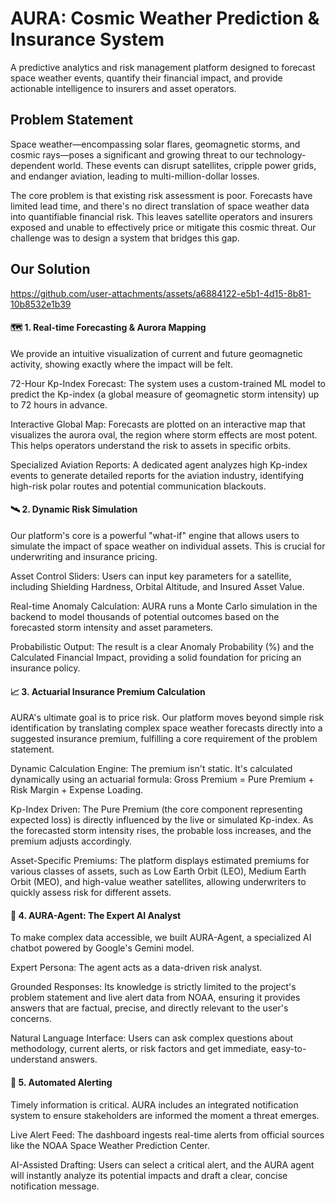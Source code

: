 
# AURA: Cosmic Weather Prediction & Insurance System

A predictive analytics and risk management platform designed to forecast space weather events, quantify their financial impact, and provide actionable intelligence to insurers and asset operators.

## Problem Statement
Space weather—encompassing solar flares, geomagnetic storms, and cosmic rays—poses a significant and growing threat to our technology-dependent world. These events can disrupt satellites, cripple power grids, and endanger aviation, leading to multi-million-dollar losses.

The core problem is that existing risk assessment is poor. Forecasts have limited lead time, and there's no direct translation of space weather data into quantifiable financial risk. This leaves satellite operators and insurers exposed and unable to effectively price or mitigate this cosmic threat. Our challenge was to design a system that bridges this gap.

## Our Solution

https://github.com/user-attachments/assets/a6884122-e5b1-4d15-8b81-10b8532e1b39


#### 🗺️ 1. Real-time Forecasting & Aurora Mapping
We provide an intuitive visualization of current and future geomagnetic activity, showing exactly where the impact will be felt.

72-Hour Kp-Index Forecast: The system uses a custom-trained ML model to predict the Kp-index (a global measure of geomagnetic storm intensity) up to 72 hours in advance.

Interactive Global Map: Forecasts are plotted on an interactive map that visualizes the aurora oval, the region where storm effects are most potent. This helps operators understand the risk to assets in specific orbits.

Specialized Aviation Reports: A dedicated agent analyzes high Kp-index events to generate detailed reports for the aviation industry, identifying high-risk polar routes and potential communication blackouts.

#### 🛰️ 2. Dynamic Risk Simulation
Our platform's core is a powerful "what-if" engine that allows users to simulate the impact of space weather on individual assets. This is crucial for underwriting and insurance pricing.

Asset Control Sliders: Users can input key parameters for a satellite, including Shielding Hardness, Orbital Altitude, and Insured Asset Value.

Real-time Anomaly Calculation: AURA runs a Monte Carlo simulation in the backend to model thousands of potential outcomes based on the forecasted storm intensity and asset parameters.

Probabilistic Output: The result is a clear Anomaly Probability (%) and the Calculated Financial Impact, providing a solid foundation for pricing an insurance policy.

#### 📈 3. Actuarial Insurance Premium Calculation
AURA's ultimate goal is to price risk. Our platform moves beyond simple risk identification by translating complex space weather forecasts directly into a suggested insurance premium, fulfilling a core requirement of the problem statement.

Dynamic Calculation Engine: The premium isn't static. It's calculated dynamically using an actuarial formula: Gross Premium = Pure Premium + Risk Margin + Expense Loading.

Kp-Index Driven: The Pure Premium (the core component representing expected loss) is directly influenced by the live or simulated Kp-index. As the forecasted storm intensity rises, the probable loss increases, and the premium adjusts accordingly.

Asset-Specific Premiums: The platform displays estimated premiums for various classes of assets, such as Low Earth Orbit (LEO), Medium Earth Orbit (MEO), and high-value weather satellites, allowing underwriters to quickly assess risk for different assets.

#### 🤖 4. AURA-Agent: The Expert AI Analyst
To make complex data accessible, we built AURA-Agent, a specialized AI chatbot powered by Google's Gemini model.

Expert Persona: The agent acts as a data-driven risk analyst.

Grounded Responses: Its knowledge is strictly limited to the project's problem statement and live alert data from NOAA, ensuring it provides answers that are factual, precise, and directly relevant to the user's concerns.

Natural Language Interface: Users can ask complex questions about methodology, current alerts, or risk factors and get immediate, easy-to-understand answers.

#### 📲 5. Automated Alerting 
Timely information is critical. AURA includes an integrated notification system to ensure stakeholders are informed the moment a threat emerges.

Live Alert Feed: The dashboard ingests real-time alerts from official sources like the NOAA Space Weather Prediction Center.

AI-Assisted Drafting: Users can select a critical alert, and the AURA agent will instantly analyze its potential impacts and draft a clear, concise notification message.



